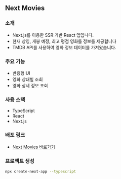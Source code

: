 ## Next Movies

### 소개
- Next.js를 이용한 SSR 기반 React 앱입니다.
- 현재 상영, 개봉 예정, 최고 평점 영화를 정보를 제공합니다
- TMDB API를 사용하여 영화 정보 데이터를 가져왔습니다.

### 주요 기능
- 반응형 UI
- 영화 상태별 조회
- 영화 상세 정보 조회

### 사용 스택
- TypeScript
- React
- Next.js

### 배포 링크
- [Next Movies 바로가기](https://next-movies-kwakhyun.vercel.app/)

### 프로젝트 생성
```bash
npx create-next-app --typescript
```
